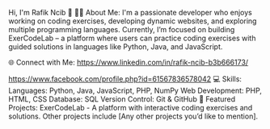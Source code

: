 Hi, I'm Rafik Ncib 👋
👨‍💻 About Me:
I'm a passionate developer who enjoys working on coding exercises, developing dynamic websites, and exploring multiple programming languages. Currently, I’m focused on building ExerCodeLab – a platform where users can practice coding exercises with guided solutions in languages like Python, Java, and JavaScript.

🌐 Connect with Me:
https://www.linkedin.com/in/rafik-ncib-b3b666173/

https://www.facebook.com/profile.php?id=61567836578042
💻 Skills:
Languages: Python, Java, JavaScript, PHP, NumPy
Web Development: PHP, HTML, CSS
Database: SQL
Version Control: Git & GitHub
📂 Featured Projects:
ExerCodeLab - A platform with interactive coding exercises and solutions.
Other projects include [Any other projects you’d like to mention].
